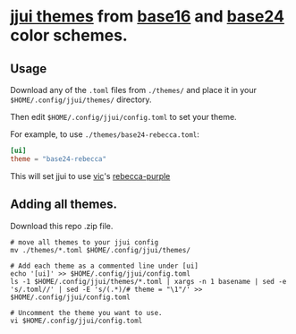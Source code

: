 # [jjui themes](https://idursun.github.io/jjui/Themes.html) from [base16](https://nico-i.github.io/scheme-viewer/base16/) and [base24](https://nico-i.github.io/scheme-viewer/base24/) color schemes.


## Usage

Download any of the `.toml` files from `./themes/` and place it
in your `$HOME/.config/jjui/themes/` directory.

Then edit `$HOME/.config/jjui/config.toml` to set your theme.

For example, to use `./themes/base24-rebecca.toml`:


```toml
[ui]
theme = "base24-rebecca"
```

This will set jjui to use [vic](https://x.com/oeiuwq)'s [rebecca-purple](https://github.com/vic/rebecca-theme)


## Adding all themes.

Download this repo .zip file.

```shell
# move all themes to your jjui config
mv ./themes/*.toml $HOME/.config/jjui/themes/

# Add each theme as a commented line under [ui]
echo '[ui]' >> $HOME/.config/jjui/config.toml
ls -1 $HOME/.config/jjui/themes/*.toml | xargs -n 1 basename | sed -e 's/.toml//' | sed -E 's/(.*)/# theme = "\1"/' >> $HOME/.config/jjui/config.toml

# Uncomment the theme you want to use.
vi $HOME/.config/jjui/config.toml
```